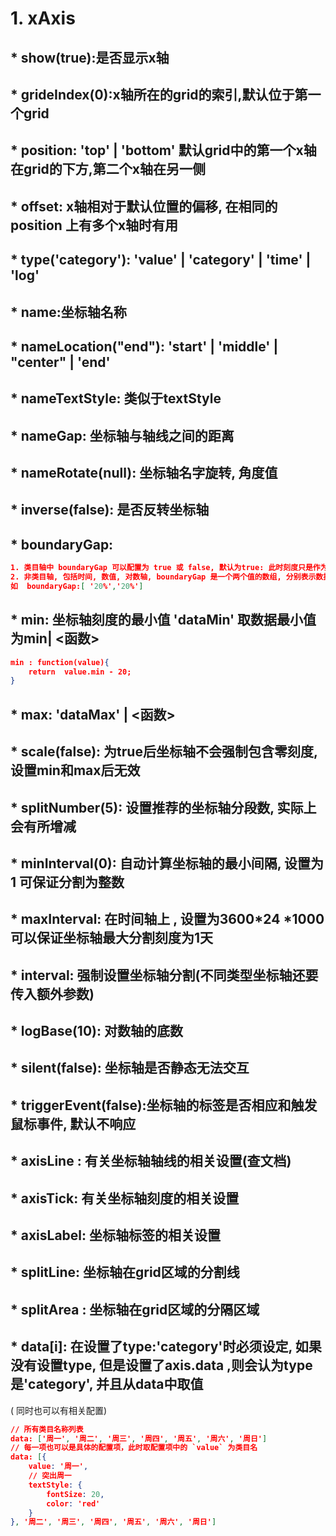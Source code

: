 # 1. xAxis

## * show(true):是否显示x轴

## * grideIndex(0):x轴所在的grid的索引,默认位于第一个grid

## * position:  'top' | 'bottom' 默认grid中的第一个x轴在grid的下方,第二个x轴在另一侧

## * offset: x轴相对于默认位置的偏移, 在相同的 position 上有多个x轴时有用

## * type('category'):  'value' |  'category' | 'time'  | 'log' 

## * name:坐标轴名称

## * nameLocation("end"): 'start' | 'middle' | "center" | 'end'

## * nameTextStyle:  类似于textStyle

## * nameGap: 坐标轴与轴线之间的距离

## * nameRotate(null): 坐标轴名字旋转, 角度值

## * inverse(false): 是否反转坐标轴

## * boundaryGap:

~~~json
1. 类目轴中 boundaryGap 可以配置为 true 或 false, 默认为true: 此时刻度只是作为分割线, 所有标签和数据点都会在两个刻度之间的带(band)之间
2. 非类目轴, 包括时间, 数值, 对数轴, boundaryGap 是一个两个值的数组, 分别表示数据最小值和最大值的延伸范围, 可以直接设置或者相对的百分比, 但如果设置了 min  和max 则无效:
如  boundaryGap:[ '20%','20%']
~~~

## * min: 坐标轴刻度的最小值   'dataMin' 取数据最小值为min| <函数>

~~~json
min : function(value){
    return  value.min - 20;
}
~~~

## * max: 'dataMax'  |  <函数>

## * scale(false):  为true后坐标轴不会强制包含零刻度,  设置min和max后无效

## * splitNumber(5): 设置推荐的坐标轴分段数, 实际上会有所增减

## * minInterval(0): 自动计算坐标轴的最小间隔, 设置为1 可保证分割为整数

## * maxInterval: 在时间轴上 ,  设置为3600*24 *1000可以保证坐标轴最大分割刻度为1天  

## * interval: 强制设置坐标轴分割(不同类型坐标轴还要传入额外参数)

## * logBase(10): 对数轴的底数

## * silent(false): 坐标轴是否静态无法交互

## * triggerEvent(false):坐标轴的标签是否相应和触发鼠标事件, 默认不响应

## * axisLine : 有关坐标轴轴线的相关设置(查文档)

## * axisTick: 有关坐标轴刻度的相关设置

## * axisLabel: 坐标轴标签的相关设置

## * splitLine: 坐标轴在grid区域的分割线

## * splitArea : 坐标轴在grid区域的分隔区域

## * data[i]: 在设置了type:'category'时必须设定, 如果没有设置type, 但是设置了axis.data ,则会认为type是'category', 并且从data中取值

( 同时也可以有相关配置)

~~~json
// 所有类目名称列表
data: ['周一', '周二', '周三', '周四', '周五', '周六', '周日']
// 每一项也可以是具体的配置项，此时取配置项中的 `value` 为类目名
data: [{
    value: '周一',
    // 突出周一
    textStyle: {
        fontSize: 20,
        color: 'red'
    }
}, '周二', '周三', '周四', '周五', '周六', '周日']
~~~

